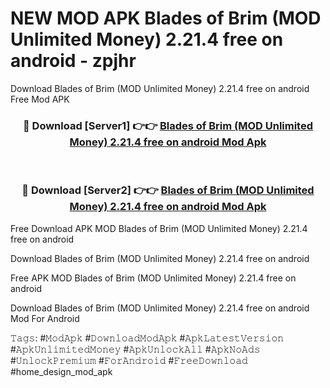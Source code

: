 # NEW MOD APK Blades of Brim (MOD Unlimited Money) 2.21.4 free on android - zpjhr
Download Blades of Brim (MOD Unlimited Money) 2.21.4 free on android Free Mod APK

<div align="center">
<h3>🔴 Download [Server1] 👉👉 <a href="https://apk-comot.site?title=Blades_of_Brim_(MOD_Unlimited_Money)_2.21.4_free_on_android">Blades of Brim (MOD Unlimited Money) 2.21.4 free on android Mod Apk</a></h3><br>

<h3>🔴 Download [Server2] 👉👉 <a href="https://apk-comot.site?title=Blades_of_Brim_(MOD_Unlimited_Money)_2.21.4_free_on_android">Blades of Brim (MOD Unlimited Money) 2.21.4 free on android Mod Apk</a></h3>
</div>


Free Download APK MOD Blades of Brim (MOD Unlimited Money) 2.21.4 free on android

Download Blades of Brim (MOD Unlimited Money) 2.21.4 free on android 

Free APK MOD Blades of Brim (MOD Unlimited Money) 2.21.4 free on android 

Download Blades of Brim (MOD Unlimited Money) 2.21.4 free on android Mod For Android

𝚃𝚊𝚐𝚜: #𝙼𝚘𝚍𝙰𝚙𝚔 #𝙳𝚘𝚠𝚗𝚕𝚘𝚊𝚍𝙼𝚘𝚍𝙰𝚙𝚔 #𝙰𝚙𝚔𝙻𝚊𝚝𝚎𝚜𝚝𝚅𝚎𝚛𝚜𝚒𝚘𝚗 #𝙰𝚙𝚔𝚄𝚗𝚕𝚒𝚖𝚒𝚝𝚎𝚍𝙼𝚘𝚗𝚎𝚢 #𝙰𝚙𝚔𝚄𝚗𝚕𝚘𝚌𝚔𝙰𝚕𝚕 #𝙰𝚙𝚔𝙽𝚘𝙰𝚍𝚜 #𝚄𝚗𝚕𝚘𝚌𝚔𝙿𝚛𝚎𝚖𝚒𝚞𝚖 #𝙵𝚘𝚛𝙰𝚗𝚍𝚛𝚘𝚒𝚍 #𝙵𝚛𝚎𝚎𝙳𝚘𝚠𝚗𝚕𝚘𝚊𝚍 #home_design_mod_apk